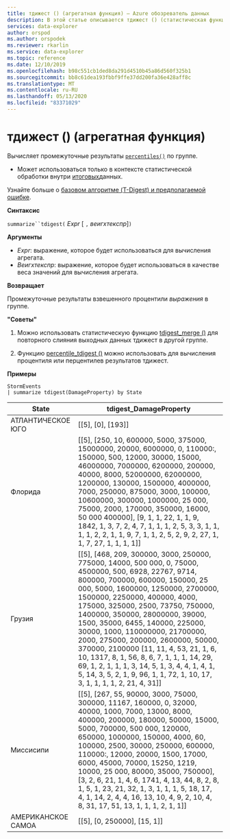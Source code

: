 ```yaml
---
title: тдижест () (агрегатная функция) — Azure обозреватель данных
description: В этой статье описывается тдижест () (статистическая функция) в Azure обозреватель данных.
services: data-explorer
author: orspod
ms.author: orspodek
ms.reviewer: rkarlin
ms.service: data-explorer
ms.topic: reference
ms.date: 12/10/2019
ms.openlocfilehash: b98c551cb1ded8da291d4510b45a86d560f325b1
ms.sourcegitcommit: bb8c61dea193fbbf9ffe37dd200fa36e428aff8c
ms.translationtype: MT
ms.contentlocale: ru-RU
ms.lasthandoff: 05/13/2020
ms.locfileid: "83371029"
---
```

# <a name="tdigest-aggregation-function"></a>тдижест () (агрегатная функция)

Вычисляет промежуточные результаты [`percentiles()`](percentiles-aggfunction.md) по группе. 

* Может использоваться только в контексте статистической обработки внутри [итоговых](summarizeoperator.md)данных.

Узнайте больше о [базовом алгоритме (T-Digest) и предполагаемой ошибке](percentiles-aggfunction.md#estimation-error-in-percentiles).

**Синтаксис**

`summarize``tdigest(` *Expr* [ `,` *веигхтекспр*]`)`

**Аргументы**

* *Expr*: выражение, которое будет использоваться для вычисления агрегата. 
* *Веигхтекспр*: выражение, которое будет использоваться в качестве веса значений для вычисления агрегата.

    
**Возвращает**

Промежуточные результаты взвешенного процентили *выражения* в группе.
 
 
**"Советы"**

1) Можно использовать статистическую функцию [tdigest_merge ()](tdigest-merge-aggfunction.md) для повторного слияния выходных данных тдижест в другой группе.

2) Функцию [percentile_tdigest ()](percentile-tdigestfunction.md) можно использовать для вычисления процентиля или перцентилев результатов тдижест.

**Примеры**

<!-- csl: https://help.kusto.windows.net:443/Samples -->
```kusto
StormEvents
| summarize tdigest(DamageProperty) by State
```

|State|tdigest_DamageProperty|
|---|---|
|АТЛАНТИЧЕСКОЕ ЮГО|[[5], [0], [193]]|
|Флорида|[[5], [250, 10, 600000, 5000, 375000, 15000000, 20000, 6000000, 0, 110000:, 150000, 500, 12000, 30000, 15000, 46000000, 7000000, 6200000, 200000, 40000, 8000, 52000000, 62000000, 1200000, 130000, 1500000, 4000000, 7000, 250000, 875000, 3000, 100000, 10600000, 300000, 1000000, 25 000, 75000, 2000, 170000, 350000, 16000, 50 000 400000], [9, 1, 1, 22, 1, 1, 9, 1842, 1, 3, 7, 2, 4, 7, 1, 1, 1, 2, 5, 3, 3, 1, 1, 1, 1, 2, 2, 1, 1, 9, 7, 1, 1, 2, 5, 2, 9, 2, 27, 1, 1, 7, 27, 1, 1, 1, 1]]|
|Грузия|[[5], [468, 209, 300000, 3000, 250000, 775000, 14000, 500 000, 0, 75000, 4500000, 500, 6928, 22767, 9714, 800000, 700000, 600000, 150000, 25 000, 5000, 1600000, 1250000, 2700000, 1500000, 2250000, 400000, 4000, 175000, 325000, 2500, 73750, 750000, 1400000, 350000, 28000000, 39000, 1500, 35000, 6455, 140000, 225000, 30000, 1000, 110000000, 21700000, 2000, 275000, 200000, 2600000, 50000, 370000, 2100000 [11, 11, 4, 53, 21, 1, 6, 10, 1317, 8, 1, 56, 8, 6, 7, 1, 1, 1, 14, 29, 69, 1, 2, 1, 1, 1, 3, 14, 5, 1, 3, 4, 4, 1, 4, 1, 5, 14, 3, 5, 2, 1, 9, 96, 1, 1, 72, 1, 10, 17, 3, 1, 1, 1, 1, 2, 21, 4, 31]]|
|Миссисипи|[[5], [267, 55, 90000, 3000, 75000, 300000, 11167, 160000, 0, 32000, 40000, 1000, 7000, 13000, 8000, 400000, 200000, 180000, 50000, 15000, 5000, 700000, 500 000, 120000, 650000, 1000000, 150000, 4000, 60, 100000, 2500, 30000, 250000, 600000, 110000:, 12000, 20000, 1500, 17000, 6000, 45000, 70000, 15250, 1219, 10000, 25 000, 80000, 35000, 750000], [3, 2, 6, 21, 1, 4, 6, 1741, 4, 13, 44, 8, 2, 8, 1, 5, 1, 23, 21, 32, 1, 3, 1, 1, 1, 5, 18, 17, 4, 1, 14, 2, 4, 4, 16, 13, 10, 4, 9, 2, 10, 4, 8, 31, 17, 51, 13, 1, 1, 1, 2, 1, 1]]|
|АМЕРИКАНСКОЕ САМОА|[[5], [0, 250000], [15, 1]]|
